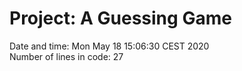 # Project: A Guessing Game
Date and time: 
Mon May 18 15:06:30 CEST 2020
<br/>
Number of lines in code: 
27
